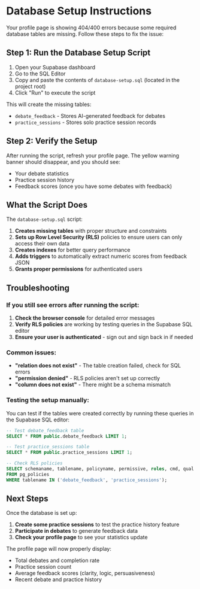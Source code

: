 # Database Setup Instructions

Your profile page is showing 404/400 errors because some required database tables are missing. Follow these steps to fix the issue:

## Step 1: Run the Database Setup Script

1. Open your Supabase dashboard
2. Go to the SQL Editor
3. Copy and paste the contents of `database-setup.sql` (located in the project root)
4. Click "Run" to execute the script

This will create the missing tables:
- `debate_feedback` - Stores AI-generated feedback for debates
- `practice_sessions` - Stores solo practice session records

## Step 2: Verify the Setup

After running the script, refresh your profile page. The yellow warning banner should disappear, and you should see:
- Your debate statistics
- Practice session history
- Feedback scores (once you have some debates with feedback)

## What the Script Does

The `database-setup.sql` script:

1. **Creates missing tables** with proper structure and constraints
2. **Sets up Row Level Security (RLS)** policies to ensure users can only access their own data
3. **Creates indexes** for better query performance
4. **Adds triggers** to automatically extract numeric scores from feedback JSON
5. **Grants proper permissions** for authenticated users

## Troubleshooting

### If you still see errors after running the script:

1. **Check the browser console** for detailed error messages
2. **Verify RLS policies** are working by testing queries in the Supabase SQL editor
3. **Ensure your user is authenticated** - sign out and sign back in if needed

### Common issues:

- **"relation does not exist"** - The table creation failed, check for SQL errors
- **"permission denied"** - RLS policies aren't set up correctly
- **"column does not exist"** - There might be a schema mismatch

### Testing the setup manually:

You can test if the tables were created correctly by running these queries in the Supabase SQL editor:

```sql
-- Test debate_feedback table
SELECT * FROM public.debate_feedback LIMIT 1;

-- Test practice_sessions table  
SELECT * FROM public.practice_sessions LIMIT 1;

-- Check RLS policies
SELECT schemaname, tablename, policyname, permissive, roles, cmd, qual 
FROM pg_policies 
WHERE tablename IN ('debate_feedback', 'practice_sessions');
```

## Next Steps

Once the database is set up:

1. **Create some practice sessions** to test the practice history feature
2. **Participate in debates** to generate feedback data
3. **Check your profile page** to see your statistics update

The profile page will now properly display:
- Total debates and completion rate
- Practice session count
- Average feedback scores (clarity, logic, persuasiveness)
- Recent debate and practice history